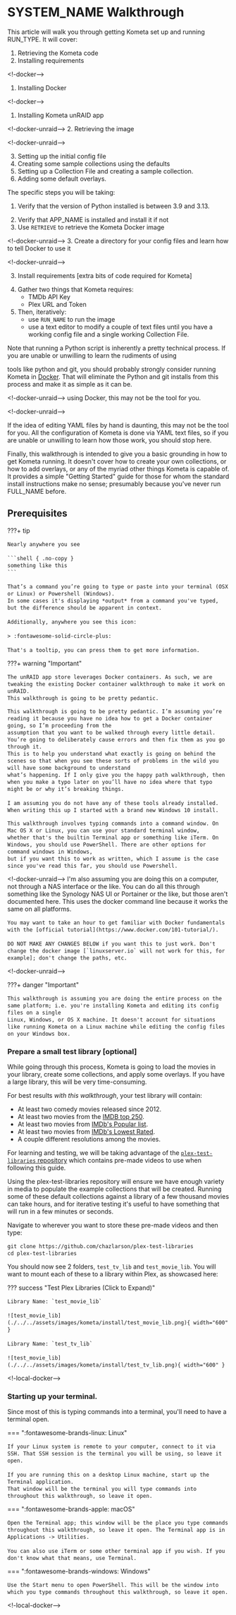 <!--all-->
# SYSTEM_NAME Walkthrough

This article will walk you through getting Kometa set up and running RUN_TYPE. It will cover:

<!--all-->

<!--local-->
1. Retrieving the Kometa code
2. Installing requirements

<!--local-->

<!-docker-->
1. Installing Docker

<!-docker-->

<!--unraid-->
1. Installing Kometa unRAID app

<!--unraid-->

<!-docker-unraid-->
2. Retrieving the image

<!-docker-unraid-->

<!--all-->
3. Setting up the initial config file
4. Creating some sample collections using the defaults
5. Setting up a Collection File and creating a sample collection.
6. Adding some default overlays.

The specific steps you will be taking:

<!--all-->

<!--local-->
1. Verify that the version of Python installed is between 3.9 and 3.13.

<!--local-->

<!--all-->
2. Verify that APP_NAME is installed and install it if not
2. Use `RETRIEVE` to retrieve the Kometa Docker image

<!--all-->

<!-docker-unraid-->
3. Create a directory for your config files and learn how to tell Docker to use it

<!-docker-unraid-->

<!--local-->
3. Install requirements [extra bits of code required for Kometa]

<!--local-->

<!--all-->

4. Gather two things that Kometa requires:
    - TMDb API Key
    - Plex URL and Token
5. Then, iteratively:
    - use `RUN_NAME` to run the image
    - use a text editor to modify a couple of text files until you have a working config file and a single working Collection File.

Note that running a Python script is inherently a pretty technical process. If you are unable or unwilling to learn the rudiments of using
<!--all-->

<!--local-->
tools like python and git, you should probably strongly consider running Kometa in [Docker](docker.md).
That will eliminate the Python and git installs from this process and make it as simple as it can be.

<!--local-->

<!-docker-unraid-->
using Docker, this may not be the tool for you.

<!-docker-unraid-->

<!--all-->
If the idea of editing YAML files by hand is daunting, this may not be the tool for you. 
All the configuration of Kometa is done via YAML text files, so if you are unable or unwilling to learn how those work, you should stop here.

Finally, this walkthrough is intended to give you a basic grounding in how to get Kometa running. 
It doesn't cover how to create your own collections, or how to add overlays, or any of the myriad other things Kometa is capable of. 
It provides a simple "Getting Started" guide for those for whom the standard install instructions make no sense; presumably because you've never run FULL_NAME before.

## Prerequisites

???+ tip

    Nearly anywhere you see
    
    ```shell { .no-copy }
    something like this
    ```
    
    That’s a command you’re going to type or paste into your terminal (OSX or Linux) or Powershell (Windows). 
    In some cases it's displaying *output* from a command you've typed, but the difference should be apparent in context.

    Additionally, anywhere you see this icon:
   
    > :fontawesome-solid-circle-plus:
   
    That's a tooltip, you can press them to get more information.

???+ warning "Important"

<!--all-->

<!--unraid-->
    The unRAID app store leverages Docker containers. As such, we are tweaking the existing Docker container walkthrough to make it work on unRAID. 
    This walkthrough is going to be pretty pedantic.

<!--unraid-->

<!--all-->
    This walkthrough is going to be pretty pedantic. I’m assuming you’re reading it because you have no idea how to get a Docker container going, so I’m proceeding from the 
    assumption that you want to be walked through every little detail. You’re going to deliberately cause errors and then fix them as you go through it. 
    This is to help you understand what exactly is going on behind the scenes so that when you see these sorts of problems in the wild you will have some background to understand 
    what’s happening. If I only give you the happy path walkthrough, then when you make a typo later on you’ll have no idea where that typo might be or why it’s breaking things.
   
    I am assuming you do not have any of these tools already installed. When writing this up I started with a brand new Windows 10 install.

<!--all-->
   
<!--local-->
    This walkthrough involves typing commands into a command window. On Mac OS X or Linux, you can use your standard terminal window, 
    whether that's the builtin Terminal app or something like iTerm. On Windows, you should use PowerShell. There are other options for command windows in Windows, 
    but if you want this to work as written, which I assume is the case since you've read this far, you should use Powershell.

<!--local-->

<!-docker-unraid-->
    I'm also assuming you are doing this on a computer, not through a NAS interface or the like. You can do all this through something like the Synology NAS UI or Portainer or 
    the like, but those aren't documented here. This uses the docker command line because it works the same on all platforms.
   
    You may want to take an hour to get familiar with Docker fundamentals with the [official tutorial](https://www.docker.com/101-tutorial/).
   
    DO NOT MAKE ANY CHANGES BELOW if you want this to just work. Don't change the docker image [`linuxserver.io` will not work for this, for example]; don't change the paths, etc.

<!-docker-unraid-->

<!--local-->
???+ danger "Important"

    This walkthrough is assuming you are doing the entire process on the same platform; i.e. you're installing Kometa and editing its config files on a single 
    Linux, Windows, or OS X machine. It doesn't account for situations like running Kometa on a Linux machine while editing the config files on your Windows box.

<!--local-->

<!--all-->
### Prepare a small test library [optional]

While going through this process, Kometa is going to load the movies in your library, create some collections, and apply some overlays. 
If you have a large library, this will be very time-consuming.

For best results *with this walkthrough*, your test library will contain:

 - At least two comedy movies released since 2012.
 - At least two movies from the [IMDB top 250](https://www.imdb.com/chart/top/).
 - At least two movies from [IMDb's Popular list](https://www.imdb.com/chart/moviemeter).
 - At least two movies from [IMDb's Lowest Rated](https://www.imdb.com/chart/bottom).
 - A couple different resolutions among the movies.

For learning and testing, we will be taking advantage of the [`plex-test-libraries` repository](https://github.com/chazlarson/plex-test-libraries) 
which contains pre-made videos to use when following this guide.

Using the plex-test-libraries repository will ensure we have enough variety in media to populate the example collections that will be created. Running some of these default 
collections against a library of a few thousand movies can take hours, and for iterative testing it's useful to have something that will run in a few minutes or seconds.

Navigate to wherever you want to store these pre-made videos and then type:

```shell
git clone https://github.com/chazlarson/plex-test-libraries
cd plex-test-libraries
```

You should now see 2 folders, `test_tv_lib` and `test_movie_lib`. You will want to mount each of these to a library within Plex, as showcased here:

??? success "Test Plex Libraries (Click to Expand)"

    Library Name: `test_movie_lib`

    ![test_movie_lib](./../../assets/images/kometa/install/test_movie_lib.png){ width="600" }

    Library Name: `test_tv_lib`

    ![test_movie_lib](./../../assets/images/kometa/install/test_tv_lib.png){ width="600" }

<!--all-->

<!-local-docker-->
### Starting up your terminal.

Since most of this is typing commands into a terminal, you'll need to have a terminal open.

=== ":fontawesome-brands-linux: Linux"

    If your Linux system is remote to your computer, connect to it via SSH. That SSH session is the terminal you will be using, so leave it open.

    If you are running this on a desktop Linux machine, start up the Terminal application. 
    That window will be the terminal you will type commands into throughout this walkthrough, so leave it open.

=== ":fontawesome-brands-apple: macOS"

    Open the Terminal app; this window will be the place you type commands throughout this walkthrough, so leave it open. The Terminal app is in Applications -> Utilities.

    You can also use iTerm or some other terminal app if you wish. If you don't know what that means, use Terminal.

=== ":fontawesome-brands-windows: Windows"

    Use the Start menu to open PowerShell. This will be the window into which you type commands throughout this walkthrough, so leave it open.

<!-local-docker-->